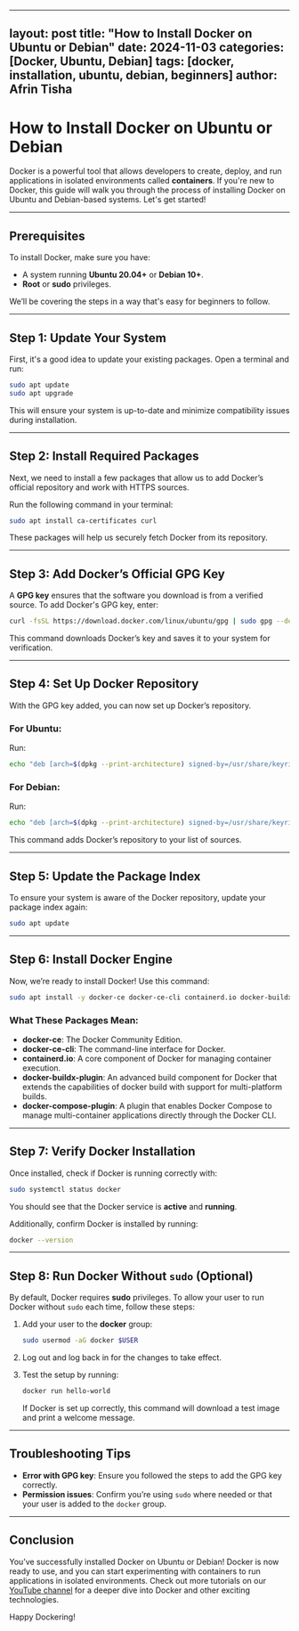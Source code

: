 
---
layout: post
title: "How to Install Docker on Ubuntu or Debian"
date: 2024-11-03
categories: [Docker, Ubuntu, Debian]
tags: [docker, installation, ubuntu, debian, beginners]
author: Afrin Tisha
---

# How to Install Docker on Ubuntu or Debian

Docker is a powerful tool that allows developers to create, deploy, and run applications in isolated environments called **containers**. If you're new to Docker, this guide will walk you through the process of installing Docker on Ubuntu and Debian-based systems. Let's get started!

---

## Prerequisites

To install Docker, make sure you have:
- A system running **Ubuntu 20.04+** or **Debian 10+**.
- **Root** or **sudo** privileges.

We’ll be covering the steps in a way that's easy for beginners to follow.

---

## Step 1: Update Your System

First, it's a good idea to update your existing packages. Open a terminal and run:

```bash
sudo apt update
sudo apt upgrade
```

This will ensure your system is up-to-date and minimize compatibility issues during installation.

---

## Step 2: Install Required Packages

Next, we need to install a few packages that allow us to add Docker’s official repository and work with HTTPS sources.

Run the following command in your terminal:

```bash
sudo apt install ca-certificates curl
```

These packages will help us securely fetch Docker from its repository.

---

## Step 3: Add Docker’s Official GPG Key

A **GPG key** ensures that the software you download is from a verified source. To add Docker's GPG key, enter:

```bash
curl -fsSL https://download.docker.com/linux/ubuntu/gpg | sudo gpg --dearmor -o /usr/share/keyrings/docker-archive-keyring.gpg
```

This command downloads Docker’s key and saves it to your system for verification.

---

## Step 4: Set Up Docker Repository

With the GPG key added, you can now set up Docker’s repository.

### For Ubuntu:

Run:

```bash
echo "deb [arch=$(dpkg --print-architecture) signed-by=/usr/share/keyrings/docker-archive-keyring.gpg] https://download.docker.com/linux/ubuntu $(lsb_release -cs) stable" | sudo tee /etc/apt/sources.list.d/docker.list > /dev/null
```

### For Debian:

Run:

```bash
echo "deb [arch=$(dpkg --print-architecture) signed-by=/usr/share/keyrings/docker-archive-keyring.gpg] https://download.docker.com/linux/debian $(lsb_release -cs) stable" | sudo tee /etc/apt/sources.list.d/docker.list > /dev/null
```

This command adds Docker’s repository to your list of sources.

---

## Step 5: Update the Package Index

To ensure your system is aware of the Docker repository, update your package index again:

```bash
sudo apt update
```

---

## Step 6: Install Docker Engine

Now, we’re ready to install Docker! Use this command:

```bash
sudo apt install -y docker-ce docker-ce-cli containerd.io docker-buildx-plugin docker-compose-plugin

```

### What These Packages Mean:

- **docker-ce**: The Docker Community Edition.
- **docker-ce-cli**: The command-line interface for Docker.
- **containerd.io**: A core component of Docker for managing container execution.
- **docker-buildx-plugin**: An advanced build component for Docker that extends the capabilities of docker build with support for multi-platform builds.
- **docker-compose-plugin**: A plugin that enables Docker Compose to manage multi-container applications directly through the Docker CLI.
---

## Step 7: Verify Docker Installation

Once installed, check if Docker is running correctly with:

```bash
sudo systemctl status docker
```

You should see that the Docker service is **active** and **running**.

Additionally, confirm Docker is installed by running:

```bash
docker --version
```

---

## Step 8: Run Docker Without `sudo` (Optional)

By default, Docker requires **sudo** privileges. To allow your user to run Docker without `sudo` each time, follow these steps:

1. Add your user to the **docker** group:

   ```bash
   sudo usermod -aG docker $USER
   ```

2. Log out and log back in for the changes to take effect.

3. Test the setup by running:

   ```bash
   docker run hello-world
   ```

   If Docker is set up correctly, this command will download a test image and print a welcome message.

---

## Troubleshooting Tips

- **Error with GPG key**: Ensure you followed the steps to add the GPG key correctly.
- **Permission issues**: Confirm you’re using `sudo` where needed or that your user is added to the `docker` group.

---

## Conclusion

You’ve successfully installed Docker on Ubuntu or Debian! Docker is now ready to use, and you can start experimenting with containers to run applications in isolated environments. Check out more tutorials on our [YouTube channel](#) for a deeper dive into Docker and other exciting technologies.

Happy Dockering!